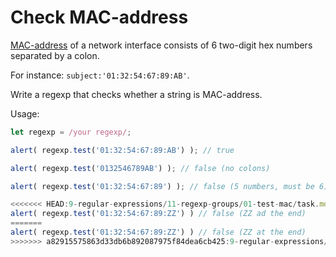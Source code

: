# Check MAC-address

[MAC-address](https://en.wikipedia.org/wiki/MAC_address) of a network interface consists of 6 two-digit hex numbers separated by a colon.

For instance: `subject:'01:32:54:67:89:AB'`.

Write a regexp that checks whether a string is MAC-address.

Usage:
```js
let regexp = /your regexp/;

alert( regexp.test('01:32:54:67:89:AB') ); // true

alert( regexp.test('0132546789AB') ); // false (no colons)

alert( regexp.test('01:32:54:67:89') ); // false (5 numbers, must be 6)

<<<<<<< HEAD:9-regular-expressions/11-regexp-groups/01-test-mac/task.md
alert( regexp.test('01:32:54:67:89:ZZ') ) // false (ZZ ad the end)
=======
alert( regexp.test('01:32:54:67:89:ZZ') ) // false (ZZ at the end)
>>>>>>> a82915575863d33db6b892087975f84dea6cb425:9-regular-expressions/11-regexp-groups/01-test-mac/task.md
```
